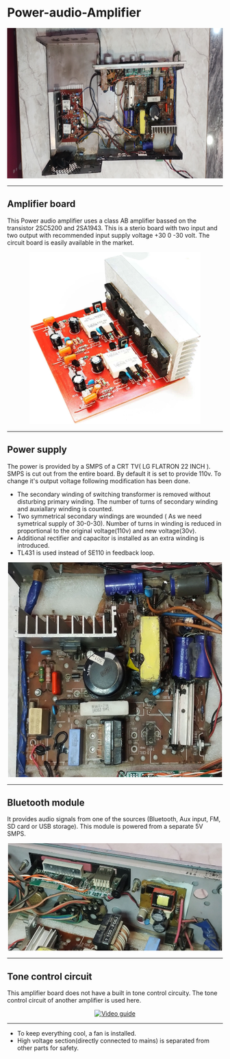 # Power-audio-Amplifier
<div align="center">
<img src="Amplifier.jpg" alt="Loading..." width="800" height="350">
</div>

<hr>

## Amplifier board
This Power audio amplifier uses a class AB amplifier bassed on the transistor 2SC5200 and 2SA1943. This is a sterio board with two input and two output with recommended input supply voltage +30 0 -30 volt. The circuit board is easily available in the market.

<div align="center">
<img src="amplifier_board.png" alt="Loading..." width="400" height="400">
</div>



<hr>

## Power supply
The power is provided by a SMPS of a CRT TV( LG FLATRON 22 INCH ). SMPS is cut out from the entire board. By default it is set to provide 110v. To change it's output voltage following modification has been done.
* The secondary winding of switching transformer is removed without disturbing primary winding. The number of turns of secondary winding and auxiallary winding is counted.
* Two symmetrical secondary windings are wounded ( As we need symetrical supply of 30-0-30). Number of turns in winding is reduced in proportional to the original voltage(110v) and new voltage(30v).
* Additional rectifier and capacitor is installed as an extra winding is introduced.
* TL431 is used instead of SE110 in feedback loop.
  
<div align="center">
<img src="SMPS.jpg" alt="Loading..." width="500" height="500">
</div>

<hr>


## Bluetooth module
It provides audio signals from one of the sources (Bluetooth, Aux input, FM, SD card or USB storage). This module is powered from a separate 5V SMPS.
<div align="center">
<img src="Bluetooth+5V.jpg" alt="Loading..." width="500" height="250">
</div>

<hr>

## Tone control circuit
This amplifier board does not have a built in tone control circuity. The tone control circuit of another amplifier is used here.
<div align = "center">
<a href="https://www.youtube.com/watch?v=9pa0eLiKwo0">
  <img src="https://img.youtube.com/vi/9pa0eLiKwo0/0.jpg" alt="Video guide" width="320" height="180"style="max-width:100%; max-height:100%;">
</a>
</div>
<hr>

* To keep everything cool, a fan is installed.
* High voltage section(directly connected to mains) is separated from other parts for safety. 
